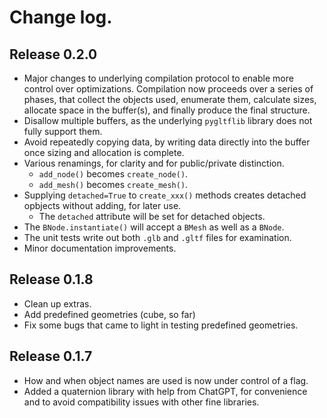 # Change log.

## Release 0.2.0

* Major changes to underlying compilation protocol to enable more control over optimizations. Compilation now proceeds over a series of phases, that collect the objects used, enumerate them, calculate sizes, allocate space in the buffer(s), and finally produce the final structure.
* Disallow multiple buffers, as the underlying `pygltflib` library does not fully support them.
* Avoid repeatedly copying data, by writing data directly into the buffer once sizing and allocation is complete.
* Various renamings, for clarity and for public/private distinction.
  * `add_node()` becomes `create_node()`.
  * `add_mesh()` becomes `create_mesh()`.
* Supplying `detached=True` to `create_xxx()` methods creates detached opbjects without adding, for later use.
  * The `detached` attribute will be set for detached objects.
* The `BNode.instantiate()` will accept a `BMesh` as well as a `BNode`.
* The unit tests write out both `.glb` and `.gltf` files for examination.
* Minor documentation improvements.


## Release 0.1.8

* Clean up extras.
* Add predefined geometries (cube, so far)
* Fix some bugs that came to light in testing predefined geometries.

## Release 0.1.7

* How and when object names are used is now under control of a flag.
* Added a quaternion library with help from ChatGPT, for convenience and to avoid compatibility issues with other fine libraries.
